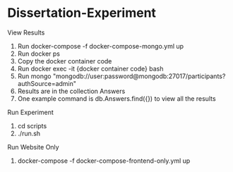 # Dissertation-Experiment
View Results

1) Run docker-compose -f docker-compose-mongo.yml up
2) Run docker ps
3) Copy the docker container code
4) Run docker exec -it {docker container code} bash
5) Run mongo "mongodb://user:password@mongodb:27017/participants?authSource=admin"
6) Results are in the collection Answers
7) One example command is db.Answers.find({}) to view all the results


Run Experiment

1) cd scripts
2) ./run.sh

Run Website Only

1) docker-compose -f docker-compose-frontend-only.yml up
